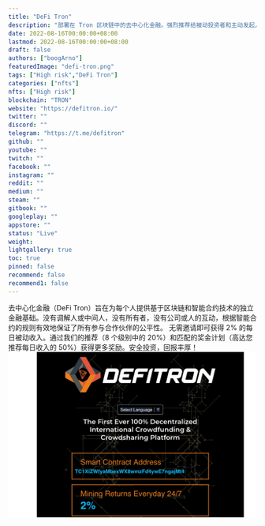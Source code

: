 ```yaml
---
title: "DeFi Tron"
description: "部署在 Tron 区块链中的去中心化金融。强烈推荐给被动投资者和主动发起人。"
date: 2022-08-16T00:00:00+08:00
lastmod: 2022-08-16T00:00:00+08:00
draft: false
authors: ["boogArno"]
featuredImage: "defi-tron.png"
tags: ["High risk","DeFi Tron"]
categories: ["nfts"]
nfts: ["High risk"]
blockchain: "TRON"
website: "https://defitron.io/"
twitter: ""
discord: ""
telegram: "https://t.me/defitron"
github: ""
youtube: ""
twitch: ""
facebook: ""
instagram: ""
reddit: ""
medium: ""
steam: ""
gitbook: ""
googleplay: ""
appstore: ""
status: "Live"
weight: 
lightgallery: true
toc: true
pinned: false
recommend: false
recommend1: false
---
```

去中心化金融（DeFi Tron）旨在为每个人提供基于区块链和智能合约技术的独立金融基础。没有调解人或中间人，没有所有者，没有公司或人的互动，根据智能合约的规则有效地保证了所有参与合作伙伴的公平性。
无需邀请即可获得 2% 的每日被动收入。通过我们的推荐（8 个级别中的 20%）和匹配的奖金计划（高达您推荐每日收入的 50%）获得更多奖励。安全投资，回报丰厚！![defitron-dapp-high-risk-tron-image1_0ad3f74cffbaff10e3db4dd7df4b0013](defitron-dapp-high-risk-tron-image1_0ad3f74cffbaff10e3db4dd7df4b0013.png)